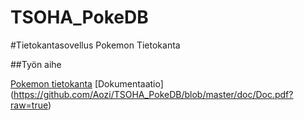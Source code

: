 TSOHA_PokeDB
============

#Tietokantasovellus Pokemon Tietokanta

##Työn aihe

[Pokemon tietokanta](http://advancedkittenry.github.io/suunnittelu_ja_tyoymparisto/aiheet/Pokemon-kanta.html)
[Dokumentaatio] (https://github.com/Aozi/TSOHA_PokeDB/blob/master/doc/Doc.pdf?raw=true)

